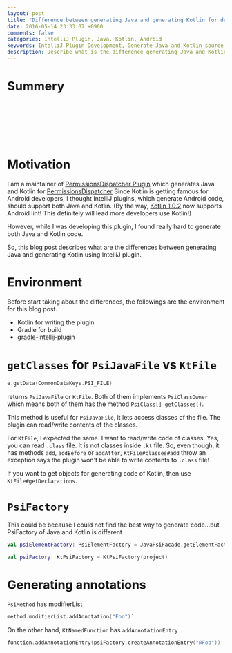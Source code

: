 ```yaml
---
layout: post
title: "Difference between generating Java and generating Kotlin for developing IntelliJ plugin"
date: 2016-05-14 23:33:07 +0900
comments: false
categories: IntelliJ Plugin, Java, Kotlin, Android
keywords: IntelliJ Plugin Development, Generate Java and Kotlin source
description: Describe what is the difference generating Java and Kotlin
---
```


# Summery

<script async src="//pagead2.googlesyndication.com/pagead/js/adsbygoogle.js"></script>
<!-- 728x90 -->
<ins class="adsbygoogle"
     style="display:inline-block;width:728px;height:90px"
     data-ad-client="ca-pub-3940616565912592"
     data-ad-slot="7693358062"></ins>
<script>
(adsbygoogle = window.adsbygoogle || []).push({});
</script>

<!-- more -->

# Motivation

I am a maintainer of [PermissionsDispatcher Plugin](https://github.com/shiraji/permissions-dispatcher-plugin) which generates Java and Kotlin for [PermissionsDispatcher](https://github.com/hotchemi/PermissionsDispatcher)
Since Kotlin is getting famous for Android developers, I thought IntelliJ plugins, which generate Android code, should support both Java and Kotlin. (By the way, [Kotlin 1.0.2](http://blog.jetbrains.com/kotlin/2016/05/kotlin-1-0-2-is-here/) now supports Android lint! This definitely will lead more developers use Kotlin!)

However, while I was developing this plugin, I found really hard to generate both Java and Kotlin code.

So, this blog post describes what are the differences between generating Java and generating Kotlin using IntelliJ plugin.

# Environment

Before start taking about the differences, the followings are the environment for this blog post.

* Kotlin for writing the plugin
* Gradle for build
* [gradle-intellij-plugin](https://github.com/JetBrains/gradle-intellij-plugin)

# `getClasses` for `PsiJavaFile` vs `KtFile`

```kotlin
e.getData(CommonDataKeys.PSI_FILE)
```

returns `PsiJavaFile` or `KtFile`. Both of them implements `PsiClassOwner` which means both of them has the method `PsiClass[] getClasses()`.

This method is useful for `PsiJavaFile`, it lets access classes of the file. The plugin can read/write contents of the classes.

For `KtFile`, I expected the same. I want to read/write code of classes. Yes, you can read `.class` file. It is not classes inside `.kt` file. So, even though, it has methods `add`, `addBefore` or `addAfter`, `KtFile#classes#add` throw an exception says the plugin won't be able to write contents to `.class` file!

If you want to get objects for generating code of Kotlin, then use `KtFile#getDeclarations`.

# `PsiFactory`

This could be because I could not find the best way to generate code...but PsiFactory of Java and Kotlin is different

```Kotlin
val psiElementFactory: PsiElementFactory = JavaPsiFacade.getElementFactory(project)
```

```Kotlin
val psiFactory: KtPsiFactory = KtPsiFactory(project)
```

# Generating annotations

`PsiMethod` has modifierList

```kotlin
method.modifierList.addAnnotation("Foo")`
```

On the other hand, `KtNamedFunction` has `addAnnotationEntry`

```kotlin
function.addAnnotationEntry(psiFactory.createAnnotationEntry("@Foo"))
```
